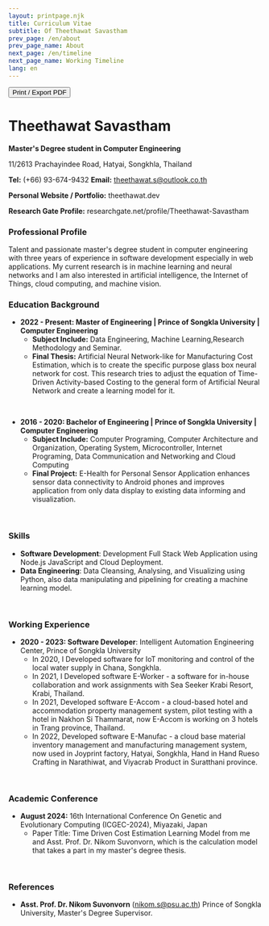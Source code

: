 ```yaml
---
layout: printpage.njk
title: Curriculum Vitae
subtitle: Of Theethawat Savastham
prev_page: /en/about
prev_page_name: About
next_page: /en/timeline
next_page_name: Working Timeline
lang: en
---
```


<div class="flex justify-end">
<div class="print-disable">
<button class="btn" onClick={window.print()}> Print / Export PDF</button>
</div>
</div>

# **Theethawat Savastham**

**Master's Degree student in Computer Engineering**

11/2613 Prachayindee Road, Hatyai, Songkhla, Thailand

**Tel:** (+66) 93-674-9432 **Email:** theethawat.s@outlook.co.th

**Personal Website / Portfolio:** theethawat.dev

**Research Gate Profile:** researchgate.net/profile/Theethawat-Savastham

### Professional Profile

Talent and passionate master's degree student in computer engineering with three years of experience in software development especially in web applications. My current research is in machine learning and neural networks and I am also interested in artificial intelligence, the Internet of Things, cloud computing, and machine vision.

### Education Background

- **2022 - Present: Master of Engineering | Prince of Songkla University | Computer Engineering**
  - **Subject Include:** Data Engineering, Machine Learning,Research Methodology and Seminar.
  - **Final Thesis:** Artificial Neural Network-like for Manufacturing Cost Estimation, which is to create the specific purpose glass box neural network for cost. This research tries to adjust the equation of Time-Driven Activity-based Costing to the general form of Artificial Neural Network and create a learning model for it.

<br class="print-disable"/>

- **2016 - 2020: Bachelor of Engineering | Prince of Songkla University | Computer Engineering**
  - **Subject Include:** Computer Programing, Computer Architecture and Organization, Operating System, Microcontroller, Internet Programing, Data Communication and Networking and Cloud Computing
  - **Final Project:** E-Health for Personal Sensor Application enhances sensor data connectivity to Android phones and improves application from only data display to existing data informing and visualization.

<br class="print-disable"/>

### Skills

- **Software Development**: Development Full Stack Web Application using Node.js JavaScript and Cloud Deployment.
- **Data Engineering**: Data Cleansing, Analysing, and Visualizing using Python, also data manipulating and pipelining for creating a machine learning model.

<br class="print-disable"/>

### Working Experience

- **2020 - 2023: Software Developer**: Intelligent Automation Engineering Center, Prince of Songkla University
  - In 2020, I Developed software for IoT monitoring and control of the local water supply in Chana, Songkhla.
  - In 2021, I Developed software E-Worker - a software for in-house collaboration and work assignments with Sea Seeker Krabi Resort, Krabi, Thailand.
  - In 2021, Developed software E-Accom - a cloud-based hotel and accommodation property management system, pilot testing with a hotel in Nakhon Si Thammarat, now E-Accom is working on 3 hotels in Trang province, Thailand.
  - In 2022, Developed software E-Manufac - a cloud base material inventory management and manufacturing management system, now used in Joyprint factory, Hatyai, Songkhla, Hand in Hand Rueso Crafting in Narathiwat, and Viyacrab Product in Suratthani province.

<br class="print-disable"/>

### Academic Conference

- **August 2024:** 16th International Conference On Genetic and Evolutionary Computing (ICGEC-2024), Miyazaki, Japan
  - Paper Title: Time Driven Cost Estimation Learning Model from me and Asst. Prof. Dr. Nikom Suvonvorn, which is the calculation model that takes a part in my master's degree thesis.

<br class="print-disable"/>

### References

- **Asst. Prof. Dr. Nikom Suvonvorn** (nikom.s@psu.ac.th) Prince of Songkla University, Master's Degree Supervisor.
